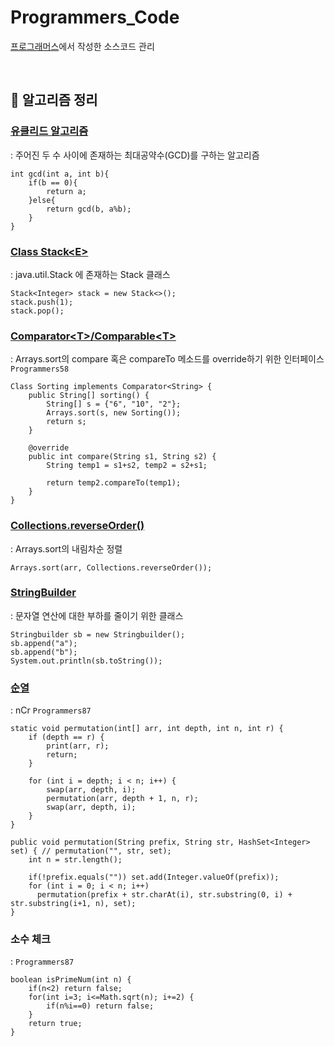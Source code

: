 # Programmers_Code

[프로그래머스](https://programmers.co.kr/learn/challenges)에서 작성한 소스코드 관리

<br>

## 🌳 알고리즘 정리
### [유클리드 알고리즘](https://blockdmask.tistory.com/53)
: 주어진 두 수 사이에 존재하는 최대공약수(GCD)를 구하는 알고리즘
```
int gcd(int a, int b){
    if(b == 0){
        return a;
    }else{
        return gcd(b, a%b);
    }
}
```

### [Class Stack\<E>](https://docs.oracle.com/javase/7/docs/api/java/util/Stack.html) 
: java.util.Stack 에 존재하는 Stack 클래스
```
Stack<Integer> stack = new Stack<>();
stack.push(1);
stack.pop();
```

### [Comparator\<T>/Comparable\<T>](https://ifuwanna.tistory.com/232) 
: Arrays.sort의 compare 혹은 compareTo 메소드를 override하기 위한 인터페이스 `Programmers58`
```
Class Sorting implements Comparator<String> {
    public String[] sorting() {
        String[] s = {"6", "10", "2"};
        Arrays.sort(s, new Sorting());
        return s;
    }
    
    @override
	public int compare(String s1, String s2) {
		String temp1 = s1+s2, temp2 = s2+s1;
		
		return temp2.compareTo(temp1);
	}
}
```

### [Collections.reverseOrder()](https://coding-factory.tistory.com/549) 
: Arrays.sort의 내림차순 정렬
```
Arrays.sort(arr, Collections.reverseOrder());
```

### [StringBuilder](https://hardlearner.tistory.com/288) 
: 문자열 연산에 대한 부하를 줄이기 위한 클래스
```
Stringbuilder sb = new Stringbuilder();
sb.append("a");
sb.append("b");
System.out.println(sb.toString());
```

### [순열](https://bcp0109.tistory.com/14) 
: nCr `Programmers87`
```
static void permutation(int[] arr, int depth, int n, int r) {
	if (depth == r) {
	    print(arr, r);
	    return;
	}

	for (int i = depth; i < n; i++) {
	    swap(arr, depth, i);
	    permutation(arr, depth + 1, n, r);
	    swap(arr, depth, i);
	}
}
```
```
public void permutation(String prefix, String str, HashSet<Integer> set) { // permutation("", str, set);
	int n = str.length();
	
	if(!prefix.equals("")) set.add(Integer.valueOf(prefix));
	for (int i = 0; i < n; i++)
	  permutation(prefix + str.charAt(i), str.substring(0, i) + str.substring(i+1, n), set);
}
```

### 소수 체크 
: `Programmers87`
```
boolean isPrimeNum(int n) {
	if(n<2) return false;
	for(int i=3; i<=Math.sqrt(n); i+=2) {
		if(n%i==0) return false;
	}
	return true;
}
```
